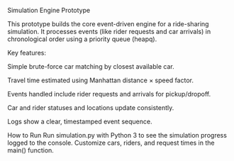  Simulation Engine Prototype 

This prototype builds the core event-driven engine for a ride-sharing simulation. It processes events (like rider requests and car arrivals) in chronological order using a priority queue (heapq).

Key features:

Simple brute-force car matching by closest available car.

Travel time estimated using Manhattan distance × speed factor.

Events handled include rider requests and arrivals for pickup/dropoff.

Car and rider statuses and locations update consistently.

Logs show a clear, timestamped event sequence.

How to Run
Run simulation.py with Python 3 to see the simulation progress logged to the console. Customize cars, riders, and request times in the main() function.

